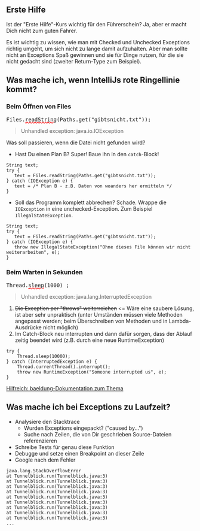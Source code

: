 ## Erste Hilfe

Ist der "Erste Hilfe"-Kurs wichtig für den Führerschein? Ja, aber er macht Dich nicht zum guten Fahrer.

Es ist wichtig zu wissen, wie man mit Checked und Unchecked Exceptions richtig umgeht, um sich nicht zu lange damit
aufzuhalten. Aber man sollte nicht an Exceptions Spaß gewinnen und sie für Dinge nutzen, für die sie nicht gedacht
sind (zweiter Return-Type zum Beispiel).

## Was mache ich, wenn IntelliJs rote Ringellinie kommt?

### Beim Öffnen von Files

<span style="font-family: MONOSPACE">Files.<span style="text-decoration: underline wavy red;">readString</span>(Paths.get("gibtsnicht.txt"));

> Unhandled exception: java.io.IOException

Was soll passieren, wenn die Datei nicht gefunden wird?
* Hast Du einen Plan B? Super! Baue ihn in den `catch`-Block!

```
String text;
try {
   text = Files.readString(Paths.get("gibtsnicht.txt"));
} catch (IOException e) {
   text = /* Plan B - z.B. Daten von woanders her ermitteln */
}
```

* Soll das Programm komplett abbrechen? Schade. Wrappe die `IOException` in eine unchecked-Exception. Zum Beispiel `IllegalStateException`.

```
String text;
try {
   text = Files.readString(Paths.get("gibtsnicht.txt"));
} catch (IOException e) {
   throw new IllegalStateException("Ohne dieses File können wir nicht weiterarbeiten", e);
}
```


### Beim Warten in Sekunden

<span style="font-family: MONOSPACE">Thread.<span style="text-decoration: underline wavy red;">sleep</span>(1000)
;</span>

> Unhandled exception: java.lang.InterruptedException

1. ~~Die Exception per "throws" weiterreichen~~ <= Wäre eine saubere Lösung, ist aber sehr unpraktisch (unter Umständen müssen
   viele Methoden angepasst werden; beim Überschreiben von Methoden und in Lambda-Ausdrücke nicht möglich)
2. Im Catch-Block neu interrupten und dann dafür sorgen, dass der Ablauf zeitig beendet wird (z.B. durch eine neue RuntimeException)

```
try {
    Thread.sleep(10000);
} catch (InterruptedException e) {
    Thread.currentThread().interrupt();
    throw new RuntimeException("Someone interrupted us", e);
}
```

[Hilfreich: baeldung-Dokumentation zum Thema](https://www.baeldung.com/java-interrupted-exception#how-to-handle-an-interruptedexception)

## Was mache ich bei Exceptions zu Laufzeit?

* Analysiere den Stacktrace
  * Wurden Exceptions eingepackt? ("caused by...")
  * Suche nach Zeilen, die von Dir geschrieben Source-Dateien referenzieren
* Schreibe Tests für genau diese Funktion
* Debugge und setze einen Breakpoint an dieser Zeile
* Google nach dem Fehler

```
java.lang.StackOverflowError
at Tunnelblick.run(Tunnelblick.java:3)
at Tunnelblick.run(Tunnelblick.java:3)
at Tunnelblick.run(Tunnelblick.java:3)
at Tunnelblick.run(Tunnelblick.java:3)
at Tunnelblick.run(Tunnelblick.java:3)
at Tunnelblick.run(Tunnelblick.java:3)
at Tunnelblick.run(Tunnelblick.java:3)
at Tunnelblick.run(Tunnelblick.java:3)
at Tunnelblick.run(Tunnelblick.java:3)
...
```
